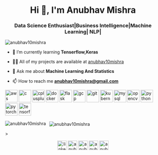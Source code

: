 <h1 align="center">Hi 👋, I'm Anubhav Mishra</h1>
<h3 align="center">Data Science Enthusiast|Business Intelligence|Machine Learning| NLP|</h3>

<p align="left"> <img src="https://komarev.com/ghpvc/?username=anubhav10mishra" alt="anubhav10mishra" /> </p>

- 🌱 I’m currently learning **Tenserflow,Keras**

- 👨‍💻 All of my projects are available at [anubhav10mishra](https://github.com/anubhav10mishra)

- 💬 Ask me about **Machine Learning And Statistics**

- 📫 How to reach me **anubhav10mishra@gmail.com**



<p align="left"><img src="https://devicons.github.io/devicon/devicon.git/icons/amazonwebservices/amazonwebservices-original-wordmark.svg" alt="aws" width="40" height="40"/> <img src="https://devicons.github.io/devicon/devicon.git/icons/c/c-original.svg" alt="c" width="40" height="40"/> <img src="https://devicons.github.io/devicon/devicon.git/icons/cplusplus/cplusplus-original.svg" alt="cplusplus" width="40" height="40"/> <img src="https://devicons.github.io/devicon/devicon.git/icons/docker/docker-original-wordmark.svg" alt="docker" width="40" height="40"/> <img src="https://www.vectorlogo.zone/logos/pocoo_flask/pocoo_flask-icon.svg" alt="flask" width="40" height="40"/> <img src="https://www.vectorlogo.zone/logos/google_cloud/google_cloud-icon.svg" alt="gcp" width="40" height="40"/> <img src="https://www.vectorlogo.zone/logos/git-scm/git-scm-icon.svg" alt="git" width="40" height="40"/> <img src="https://www.vectorlogo.zone/logos/kubernetes/kubernetes-icon.svg" alt="kubernetes" width="40" height="40"/> <img src="https://devicons.github.io/devicon/devicon.git/icons/mysql/mysql-original-wordmark.svg" alt="mysql" width="40" height="40"/> <img src="https://www.vectorlogo.zone/logos/opencv/opencv-icon.svg" alt="opencv" width="40" height="40"/> <img src="https://devicons.github.io/devicon/devicon.git/icons/python/python-original.svg" alt="python" width="40" height="40"/> <img src="https://www.vectorlogo.zone/logos/pytorch/pytorch-icon.svg" alt="pytorch" width="40" height="40"/> <img src="https://www.vectorlogo.zone/logos/tensorflow/tensorflow-icon.svg" alt="tensorflow" width="40" height="40"/></p><p><img align="left"
src="https://github-readme-stats.vercel.app/api/top-langs/?username=anubhav10mishra&layout=compact&hide=html" alt="anubhav10mishra" /></p>



<p>&nbsp;
  <img align="center" src="https://github-readme-stats.vercel.app/api?username=anubhav10mishra&show_icons=true" alt="anubhav10mishra" /></p>>



<p align="center">
<a href="https://linkedin.com/in/linkedin.com/in/anubhav-mishra-48a12796" target="blank"><img align="center" src="https://cdn.jsdelivr.net/npm/simple-icons@3.0.1/icons/linkedin.svg" alt="linkedin.com/in/anubhav-mishra-48a12796" height="30" width="30" /></a>
<a href="https://kaggle.com/anubhav10mishra" target="blank"><img align="center" src="https://cdn.jsdelivr.net/npm/simple-icons@3.0.1/icons/kaggle.svg" alt="anubhav10mishra" height="30" width="30" /></a>
 <a href="https://fb.com/anubhav10mishra@gmail.com" target="blank"><img align="center" src="https://cdn.jsdelivr.net/npm/simple-icons@3.0.1/icons/facebook.svg" alt="anubhav10mishra@gmail.com" height="30" width="30" /></a>
 <a href="https://dribbble.com/anubhav mishra" target="blank"><img align="center" src="https://cdn.jsdelivr.net/npm/simple-icons@3.0.1/icons/dribbble.svg" alt="anubhav mishra" height="30" width="30" /></a>
 <a href="https://www.behance.net/anubhav mishra" target="blank"><img align="center" src="https://cdn.jsdelivr.net/npm/simple-icons@3.0.1/icons/behance.svg" alt="anubhav mishra" height="30" width="30" /></a>
</p>
